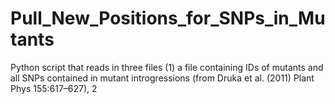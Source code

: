 # Pull_New_Positions_for_SNPs_in_Mutants
Python script that reads in three files (1) a file containing IDs of mutants and all SNPs contained in mutant introgressions (from Druka et al. (2011) Plant Phys 155:617–627), 2
